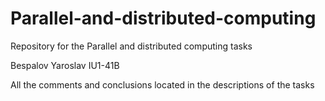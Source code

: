 # Parallel-and-distributed-computing
Repository for the Parallel and distributed computing tasks 

Bespalov Yaroslav IU1-41B

All the comments and conclusions located in the descriptions of the tasks
